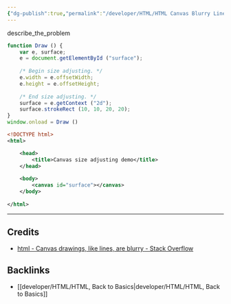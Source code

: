 ```yaml
---
{"dg-publish":true,"permalink":"/developer/HTML/HTML Canvas Blurry Lines Images Drawn/","noteIcon":""}
---
```


describe_the_problem

```javascript
function Draw () {
	var e, surface;
	e = document.getElementById ("surface");
	
	/* Begin size adjusting. */
	e.width = e.offsetWidth;
	e.height = e.offsetHeight;
	
	/* End size adjusting. */
	surface = e.getContext ("2d");
	surface.strokeRect (10, 10, 20, 20);
}
window.onload = Draw ()
```

```xml
<!DOCTYPE html>
<html>

	<head>
		<title>Canvas size adjusting demo</title>
	</head>
	
	<body>
		<canvas id="surface"></canvas>
	</body>
	
</html>
```

---
## Credits
- [html - Canvas drawings, like lines, are blurry - Stack Overflow](https://stackoverflow.com/questions/8696631/canvas-drawings-like-lines-are-blurry)

## Backlinks
- [[developer/HTML/HTML, Back to Basics\|developer/HTML/HTML, Back to Basics]]
